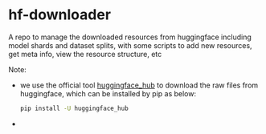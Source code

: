 # hf-downloader
A repo to manage the downloaded resources from huggingface including model shards and dataset splits, with some scripts to add new resources, get meta info, view the resource structure, etc


Note: 
* we use the official tool [huggingface_hub](https://huggingface.co/docs/huggingface_hub/guides/download) to download the raw files from huggingface, which can be installed by pip as below:
  ```sh
  pip install -U huggingface_hub
  ```
* 